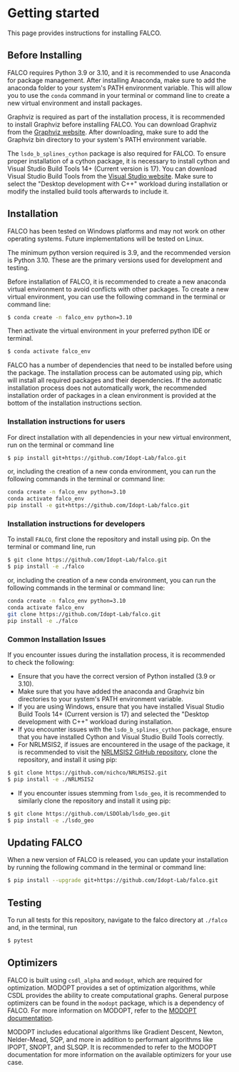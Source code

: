 # Getting started
This page provides instructions for installing FALCO.

## Before Installing
FALCO requires Python 3.9 or 3.10, and it is recommended to use Anaconda for package management. After installing Anaconda, make sure to add the anaconda folder to your system's PATH environment variable. This will allow you to use the `conda` command in your terminal or command line to create a new virtual environment and install packages.

Graphviz is required as part of the installation process, it is recommended to install Graphviz before installing FALCO. You can download Graphviz from the [Graphviz website](https://graphviz.org/download/). After downloading, make sure to add the Graphviz bin directory to your system's PATH environment variable.

The `lsdo_b_splines_cython` package is also required for FALCO. To ensure proper installation of a cython package, it is necessary to install cython and Visual Studio Build Tools 14+ (Current version is 17). You can download Visual Studio Build Tools from the [Visual Studio website](https://visualstudio.microsoft.com/downloads/). Make sure to select the "Desktop development with C++" workload during installation or modify the installed build tools afterwards to include it.

## Installation
FALCO has been tested on Windows platforms and may not work on other operating systems. Future implementations will be tested on Linux.

The minimum python version required is 3.9, and the recommended version is Python 3.10. These are the primary versions used for development and testing.

Before installation of FALCO, it is recommended to create a new anaconda virtual environment to avoid conflicts with other packages. To create a new virtual environment, you can use the following command in the terminal or command line:
```sh
$ conda create -n falco_env python=3.10
```
Then activate the virtual environment in your preferred python IDE or terminal.

```sh
$ conda activate falco_env
```
FALCO has a number of dependencies that need to be installed before using the package. The installation process can be automated using pip, which will install all required packages and their dependencies. If the automatic installation process does not automatically work, the recommended installation order of packages in a clean environment is provided at the bottom of the installation instructions section.

### Installation instructions for users
For direct installation with all dependencies in your new virtual environment, run on the terminal or command line

```sh
$ pip install git+https://github.com/Idopt-Lab/falco.git
```

or, including the creation of a new conda environment, you can run the following commands in the terminal or command line:

```sh
conda create -n falco_env python=3.10
conda activate falco_env
pip install -e git+https://github.com/Idopt-Lab/falco.git
```

### Installation instructions for developers
To install `FALCO`, first clone the repository and install using pip.
On the terminal or command line, run
```sh
$ git clone https://github.com/Idopt-Lab/falco.git
$ pip install -e ./falco
```

or, including the creation of a new conda environment, you can run the following commands in the terminal or command line:

```sh
conda create -n falco_env python=3.10
conda activate falco_env
git clone https://github.com/Idopt-Lab/falco.git
pip install -e ./falco
```

### Common Installation Issues
If you encounter issues during the installation process, it is recommended to check the following:
- Ensure that you have the correct version of Python installed (3.9 or 3.10).
- Make sure that you have added the anaconda and Graphviz bin directories to your system's PATH environment variable.
- If you are using Windows, ensure that you have installed Visual Studio Build Tools 14+ (Current version is 17) and selected the "Desktop development with C++" workload during installation.
- If you encounter issues with the `lsdo_b_splines_cython` package, ensure that you have installed Cython and Visual Studio Build Tools correctly.
- For NRLMSIS2, if issues are encountered in the usage of the package, it is recommended to visit the [NRLMSIS2 GitHub repository](https://github.com/nichco/NRLMSIS2), clone the repository, and install it using pip:
```sh
$ git clone https://github.com/nichco/NRLMSIS2.git
$ pip install -e ./NRLMSIS2
```
- If you encounter issues stemming from `lsdo_geo`, it is recommended to similarly clone the repository and install it using pip:
```sh
$ git clone https://github.com/LSDOlab/lsdo_geo.git
$ pip install -e ./lsdo_geo
```


## Updating FALCO
When a new version of FALCO is released, you can update your installation by running the following command in the terminal or command line:

```sh
$ pip install --upgrade git+https://github.com/Idopt-Lab/falco.git
```

## Testing
To run all tests for this repository, navigate to the falco directory at `./falco` and, in the terminal, run
```sh
$ pytest
```

## Optimizers
FALCO is built using `csdl_alpha` and `modopt`, which are required for optimization. MODOPT provides a set of optimization algorithms, while CSDL provides the ability to create computational graphs. General purpose optimizers can be found in the `modopt` package, which is a dependency of FALCO. For more information on MODOPT, refer to the [MODOPT documentation](https://modopt.readthedocs.io/en/latest/).

MODOPT includes educational algorithms like Gradient Descent, Newton, Nelder-Mead, SQP, and more in addition to performant algorithms like IPOPT, SNOPT, and SLSQP. It is recommended to refer to the MODOPT documentation for more information on the available optimizers for your use case.